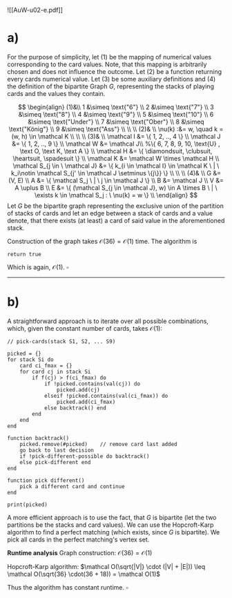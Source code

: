 ![[AuW-u02-e.pdf]]

<div style="page-break-after: always;"></div>

# a)

For the purpose of simplicity, let $(1)$ be the mapping of numerical values corresponding to the card values. Note, that this mapping is arbitrarily chosen and does not influence the outcome. Let $(2)$ be a function returning every cards numerical value. Let $(3)$ be some auxiliary definitions and $(4)$ the definition of the bipartite Graph $G$, representing the stacks of playing cards and the values they contain.

$$
\begin{align}
(1)&\\
1 &\simeq \text{"6"} \\
2 &\simeq \text{"7"} \\
3 &\simeq \text{"8"} \\
4 &\simeq \text{"9"} \\
5 &\simeq \text{"10"} \\
6 &\simeq \text{"Under"} \\
7 &\simeq \text{"Ober"} \\
8 &\simeq \text{"König"} \\
9 &\simeq \text{"Ass"} \\
\\ \\
(2)& \\
\nu(k) :&= w, \quad k = (w, h) \in \mathcal K \\
\\ \\
(3)& \\
\mathcal I &= \{ 1, 2, .., 4 \} \\
\mathcal J &= \{ 1, 2, .., 9 \} \\
\mathcal W &= \mathcal J\\ %\{ 6, 7, 8, 9, 10, \text{U} , \text O, \text K, \text A \} \\
\mathcal H &= \{ \diamondsuit, \clubsuit, \heartsuit, \spadesuit \} \\
\mathcal K &= \mathcal W \times \mathcal H \\
\mathcal S_{j \in \ \mathcal J} &= \{ k_{i \in \mathcal I} \in \mathcal K \ | \ k_i\notin \mathcal S_{j' \in \mathcal J \setminus \{j\}} \} \\
\\ \\
(4)& \\
G &= (V, E) \\
A &= \{ \mathcal S_j \ | \ j \in \mathcal J \} \\
B &= \mathcal J  \\
V &= A \uplus B \\
E &= \{ (\mathcal S_{j \in \mathcal J}, w) \in  A \times B \ | \ \exists k \in \mathcal S_j  : \ \nu(k) = w \} \\
\end{align}
$$
Let $G$ be the bipartite graph representing the exclusive union of the partition of stacks of cards and let an edge between a stack of cards and a value denote, that there exists (at least) a card of said value in the aforementioned stack. 

Construction of the graph takes $\mathcal O(36) = \mathcal O(1)$ time. The algorithm is

```
return true
```

Which is again, $\mathcal O(1)$.
$\square$

___

# b)

A straightforward approach is to iterate over all possible combinations, which, given the constant number of cards, takes $\mathcal O(1)$:
```
// pick-cards(stack S1, S2, ... S9)

picked = {}
for stack Si do
	card ci_fmax = {}
	for card cj in stack Si
		if f(cj) > f(ci_fmax) do
			if !picked.contains(val(cj)) do
				picked.add(cj)
			elseif !picked.contains(val(ci_fmax)) do
				picked.add(ci_fmax)
			else backtrack() end
		end
	end
end

function backtrack()
	picked.remove(#picked)    // remove card last added
	go back to last decision
	if !pick-different-possible do backtrack()
	else pick-different end
end

function pick different()
	pick a different card and continue
end

print(picked)
```

A more efficient approach is to use the fact, that $G$ is bipartite (let the two partitions be the stacks and card values). We can use the Hopcroft-Karp algorithm to find a perfect matching (which exists, since $G$ is bipartite). We pick all cards in the perfect matching's vertex set.

**Runtime analysis**
Graph construction: $\mathcal O(36) = \mathcal O(1)$ 

Hopcroft-Karp algorithm: $\mathcal O(\sqrt{|V|} \cdot (|V| + |E|)) \leq \mathcal O(\sqrt{36} \cdot(36 + 18)) = \mathcal O(1)$

Thus the algorithm has constant runtime.
$\square$